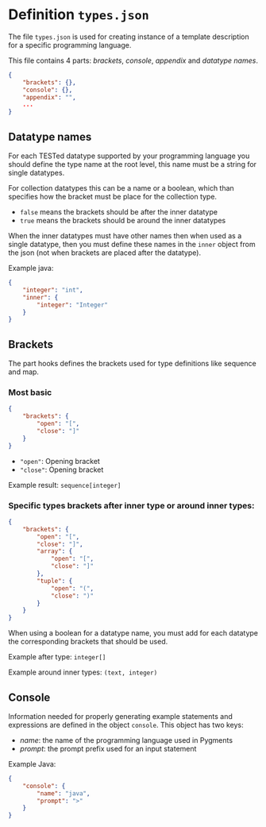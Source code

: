 # Definition `types.json`

The file `types.json` is used for creating instance of a template description for a specific programming language.

This file contains 4 parts: _brackets_, _console_, _appendix_ and _datatype names_.

```json
{
    "brackets": {},
    "console": {},
    "appendix": "",
    ...
}
```

## Datatype names

For each TESTed datatype supported by your programming language you should define the type name at the root level, this
name must be a string for single datatypes.

For collection datatypes this can be a name or a boolean, which than specifies how the bracket must be place for the
collection type.

- `false` means the brackets should be after the inner datatype
- `true` means the brackets should be around the inner datatypes

When the inner datatypes must have other names then when used as a single datatype, then you must define these names in
the `inner` object from the json
(not when brackets are placed after the datatype).

Example java:

```json
{
    "integer": "int",
    "inner": {
        "integer": "Integer"
    }
}
```

## Brackets

The part hooks defines the brackets used for type definitions like sequence and map.

### Most basic

```json
{
    "brackets": {
        "open": "[",
        "close": "]"
    }
}
```

- `"open"`: Opening bracket
- `"close"`: Opening bracket

Example result:
`sequence[integer]`

### Specific types brackets after inner type or around inner types:

```json
{
    "brackets": {
        "open": "[",
        "close": "]",
        "array": {
            "open": "[",
            "close": "]"
        },
        "tuple": {
            "open": "(",
            "close": ")"
        }
    }
}
```

When using a boolean for a datatype name, you must add for each datatype the corresponding brackets that should be used.

Example after type:
`integer[]`

Example around inner types:
`(text, integer)`

## Console

Information needed for properly generating example statements and expressions are defined in the object `console`. This
object has two keys:

- _name_: the name of the programming language used in Pygments
- _prompt_: the prompt prefix used for an input statement

Example Java:

```json
{
    "console": {
        "name": "java",
        "prompt": ">"
    }
}
```
